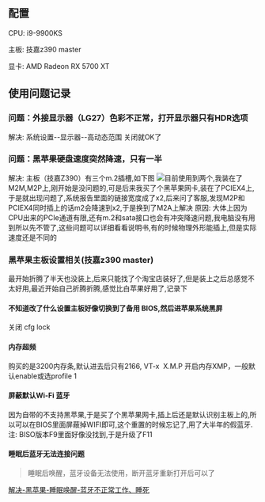 ## 配置

CPU: i9-9900KS

主板: 技嘉z390 master

显卡: AMD Radeon RX 5700 XT


## 使用问题记录

### 问题：外接显示器（LG27）色彩不正常，打开显示器只有HDR选项
解决: 系统设置--显示器--高动态范围 关闭就OK了

### 问题：黑苹果硬盘速度突然降速，只有一半
解决: 主板（技嘉Z390）有三个m.2插槽,如下图 ![](./image/m2.png)目前使用到两个,我装在了M2M,M2P上,刚开始是没问题的,可是后来我买了个黑苹果网卡,装在了PCIEX4上,于是就出现问题了,系统报告里面的链接宽度成了x2,后来问了客服,发现M2P和PCIEX4同时插上的话m2会降速到x2,于是换到了M2A上解决
原因: 大体上因为CPU出来的PCIe通道有限,还有m.2和sata接口也会有冲突降速问题,我电脑没有用到所以先不管了,这些问题可以详细看看说明书,有的时候物理外形能插上,但是实际速度还是不同的

### 黑苹果主板设置相关(技嘉z390 master)
最开始折腾了半天也没装上,后来只能找了个淘宝店装好了,但是装上之后总感觉不太好用,最近开始自己折腾折腾,感觉比白苹果好用了,记录下

#### 不知道改了什么设置主板好像切换到了备用 BIOS,然后进苹果系统黑屏

关闭 cfg lock

#### 内存超频
购买的是3200内存条,默认进去后只有2166,
VT-x  X.M.P 开启内存XMP，一般默认enable或选profile 1 

#### 屏蔽默认Wi-Fi 蓝牙
因为自带的不支持黑苹果,于是买了个黑苹果网卡,插上后还是默认识别主板上的,所以可以在BIOS里面屏蔽掉WIFI即可,这个重置的时候忘记了,用了大半年的假蓝牙.
注: BISO版本F9里面好像没找到,于是升级了F11

#### 睡眠后蓝牙无法连接问题
> 睡眠后唤醒，蓝牙设备无法使用，断开蓝牙重新打开后可以了

[解决-黑苹果-睡眠唤醒-蓝牙不正常工作、睡死](https://www.cnblogs.com/suguangti/p/17249839.html)
